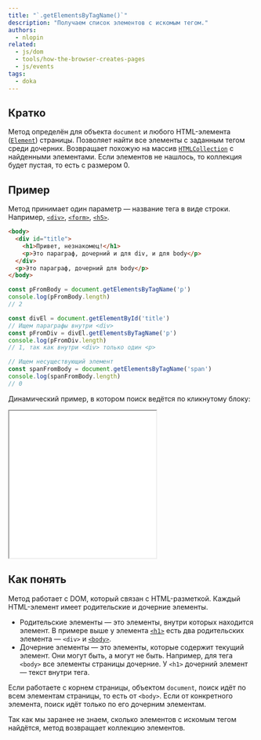 ```yaml
---
title: "`.getElementsByTagName()`"
description: "Получаем список элементов с искомым тегом."
authors:
  - nlopin
related:
  - js/dom
  - tools/how-the-browser-creates-pages
  - js/events
tags:
  - doka
---
```


## Кратко

Метод определён для объекта `document` и любого HTML-элемента ([`Element`](/js/element/)) страницы. Позволяет найти все элементы с заданным тегом среди дочерних. Возвращает похожую на массив [`HTMLCollection`](/js/htmlcollection-and-nodelist/) с найденными элементами. Если элементов не нашлось, то коллекция будет пустая, то есть с размером 0.

## Пример

Метод принимает один параметр — название тега в виде строки. Например, [`<div>`](/html/div/), [`<form>`](/html/form/), [`<h5>`](/html/h1-h6/).

```html
<body>
  <div id="title">
    <h1>Привет, незнакомец!</h1>
    <p>Это параграф, дочерний и для div, и для body</p>
  </div>
  <p>Это параграф, дочерний для body</p>
</body>
```

```js
const pFromBody = document.getElementsByTagName('p')
console.log(pFromBody.length)
// 2

const divEl = document.getElementById('title')
// Ищем параграфы внутри <div>
const pFromDiv = divEl.getElementsByTagName('p')
console.log(pFromDiv.length)
// 1, так как внутри <div> только один <p>

// Ищем несуществующий элемент
const spanFromBody = document.getElementsByTagName('span')
console.log(spanFromBody.length)
// 0
```

Динамический пример, в котором поиск ведётся по кликнутому блоку:

<iframe title="Демонстрация работы метода" src="demos/Lopinopulos-LoZaJp/" height="300"></iframe>

## Как понять

Метод работает с DOM, который связан с HTML-разметкой. Каждый HTML-элемент имеет родительские и дочерние элементы.

- Родительские элементы — это элементы, внутри которых находится элемент. В примере выше у элемента [`<h1>`](/html/h1-h6/) есть два родительских элемента — `<div>` и [`<body>`](/html/body/).
- Дочерние элементы — это элементы, которые содержит текущий элемент. Они могут быть, а могут не быть. Например, для тега `<body>` все элементы страницы дочерние. У `<h1>` дочерний элемент — текст внутри тега.

Если работаете с корнем страницы, объектом `document`, поиск идёт по всем элементам страницы, то есть от `<body>`. Если от конкретного элемента, поиск идёт только по его дочерним элементам.

Так как мы заранее не знаем, сколько элементов с искомым тегом найдётся, метод возвращает коллекцию элементов.
